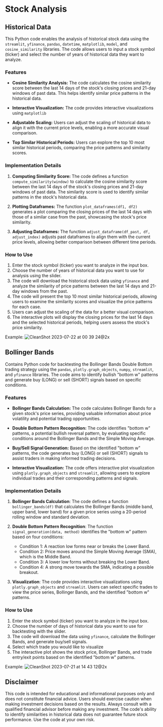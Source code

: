 # Stock Analysis 

## Historical Data

This Python code enables the analysis of historical stock data using the `streamlit`, `yfinance`, `pandas`, `datetime`, `matplotlib`, `model`, and `cosine_similarity` libraries. The code allows users to input a stock symbol (ticker) and select the number of years of historical data they want to analyze.

### Features

- **Cosine Similarity Analysis:** The code calculates the cosine similarity score between the last 14 days of the stock's closing prices and 21-day windows of past data. This helps identify similar price patterns in the historical data.

- **Interactive Visualization:** The code provides interactive visualizations using `matplotlib`

- **Adjustable Scaling:** Users can adjust the scaling of historical data to align it with the current price levels, enabling a more accurate visual comparison.

- **Top Similar Historical Periods:** Users can explore the top 10 most similar historical periods, comparing the price patterns and similarity scores.

### Implementation Details

1. **Computing Similarity Score:**
   The code defines a function `compute_similarity(window)` to calculate the cosine similarity score between the last 14 days of the stock's closing prices and 21-day windows of past data. The similarity score is used to identify similar patterns in the stock's historical data.

2. **Plotting Dataframes:**
   The function `plot_dataframes(df1, df2)` generates a plot comparing the closing prices of the last 14 days with those of a similar case from the past, showcasing the stock's price similarity.

3. **Adjusting Dataframes:**
   The function `adjust_dataframe(df_past, df, adjust_index)` adjusts past dataframes to align them with the current price levels, allowing better comparison between different time periods.

### How to Use

1. Enter the stock symbol (ticker) you want to analyze in the input box.
2. Choose the number of years of historical data you want to use for analysis using the slider.
3. The code will download the historical stock data using `yfinance` and analyze the similarity of price patterns between the last 14 days and 21-day windows from the past.
4. The code will present the top 10 most similar historical periods, allowing users to examine the similarity scores and visualize the price patterns for each case.
5. Users can adjust the scaling of the data for a better visual comparison.
6. The interactive plots will display the closing prices for the last 14 days and the selected historical periods, helping users assess the stock's price similarity.

Example:
![CleanShot 2023-07-22 at 00 39 24@2x](https://github.com/adigoel4/stockAnalysis/assets/115904374/096ca8c1-fe4c-4496-a702-b8a088f19994)


## Bollinger Bands

Contains Python code for backtesting the Bollinger Bands Double Bottom trading strategy using the `pandas`, `plotly.graph_objects`, `numpy`, `streamlit`, and `yfinance` libraries. The code aims to identify bullish "bottom w" patterns and generate buy (LONG) or sell (SHORT) signals based on specific conditions.

### Features

- **Bollinger Bands Calculation:** The code calculates Bollinger Bands for a given stock's price series, providing valuable information about price volatility and potential trading opportunities.

- **Double Bottom Pattern Recognition:** The code identifies "bottom w" patterns, a potential bullish reversal pattern, by evaluating specific conditions around the Bollinger Bands and the Simple Moving Average.

- **Buy/Sell Signal Generation:** Based on the identified "bottom w" patterns, the code generates buy (LONG) or sell (SHORT) signals to assist traders in making informed trading decisions.

- **Interactive Visualization:** The code offers interactive plot visualization using `plotly.graph_objects` and `streamlit`, allowing users to explore individual trades and their corresponding patterns and signals.

### Implementation Details

1. **Bollinger Bands Calculation**: The code defines a function `bollinger_bands(df)` that calculates the Bollinger Bands (middle band, upper band, lower band) for a given price series using a 20-period rolling window and standard deviation.

2. **Double Bottom Pattern Recognition**: The function `signal_generation(data, method)` identifies the "bottom w" pattern based on four conditions:
   - Condition 1: A reaction low forms near or breaks the Lower Band.
   - Condition 2: Price moves around the Simple Moving Average (SMA), which is the Middle Band.
   - Condition 3: A lower low forms without breaking the Lower Band.
   - Condition 4: A strong move towards the SMA, indicating a possible breakout.

3. **Visualization**: The code provides interactive visualizations using `plotly.graph_objects` and `streamlit`. Users can select specific trades to view the price series, Bollinger Bands, and the identified "bottom w" patterns.

### How to Use

1. Enter the stock symbol (ticker) you want to analyze in the input box.
2. Choose the number of days of historical data you want to use for backtesting with the slider.
3. The code will download the data using `yfinance`, calculate the Bollinger Bands, and generate buy/sell signals.
4. Select which trade you would like to visualize
5. The interactive plot shows the stock price, Bollinger Bands, and trade entry/exit points based on the identified "bottom w" patterns.

Example: 
![CleanShot 2023-07-21 at 14 43 12@2x](https://github.com/adigoel4/stockAnalysis/assets/115904374/cc8573de-fd73-4973-bf56-e618227993a5)

## Disclaimer

This code is intended for educational and informational purposes only and does not constitute financial advice. Users should exercise caution when making investment decisions based on the results. Always consult with a qualified financial advisor before making any investment. The code's ability to identify similarities in historical data does not guarantee future stock performance. Use the code at your own risk.


